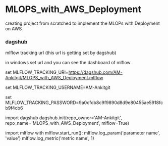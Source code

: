 # MLOPS_with_AWS_Deployment
creating project from scratched to implement the MLOPs with Deployment on AWS





### dagshub
mlflow tracking url  (this url is getting set by dagshub)

in windows set url and you can see the dashboard of mlflow

set MLFLOW_TRACKING_URI=https://dagshub.com/AM-Ankitgit/MLOPS_with_AWS_Deployment.mlflow

set MLFLOW_TRACKING_USERNAME=AM-Ankitgit

set MLFLOW_TRACKING_PASSWORD=9a0cfdb8c9f9890d8d9e80455ae5918fcb9f4cb6


import dagshub
dagshub.init(repo_owner='AM-Ankitgit', repo_name='MLOPS_with_AWS_Deployment', mlflow=True)

import mlflow
with mlflow.start_run():
  mlflow.log_param('parameter name', 'value')
  mlflow.log_metric('metric name', 1)
